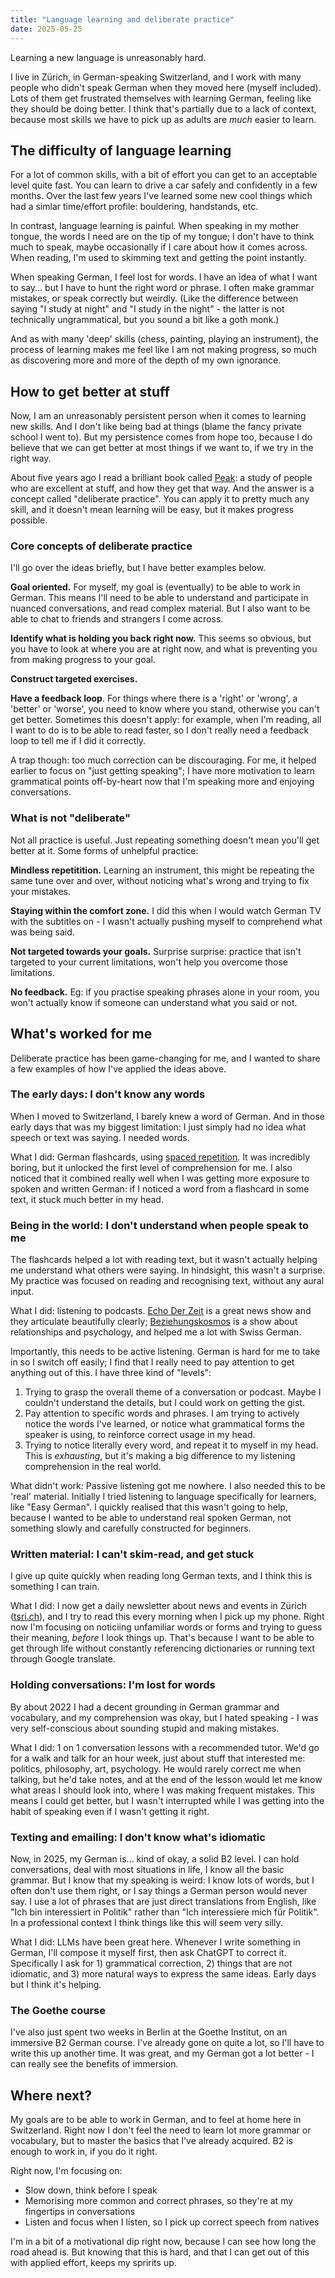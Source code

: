 ```yaml
---
title: "Language learning and deliberate practice"
date: 2025-05-25
---
```


Learning a new language is unreasonably hard.

I live in Zürich, in German-speaking Switzerland, and I work with many people who didn't speak German when they moved here (myself included). Lots of them get frustrated themselves with learning German, feeling like they should be doing better. I think that's partially due to a lack of context, because most skills we have to pick up as adults are _much_ easier to learn.

## The difficulty of language learning

For a lot of common skills, with a bit of effort you can get to an acceptable level quite fast. You can learn to drive a car safely and confidently in a few months. Over the last few years I've learned some new cool things which had a simlar time/effort profile: bouldering, handstands, etc. 

In contrast, language learning is painful. When speaking in my mother tongue, the words I need are on the tip of my tongue; I don't have to think much to speak, maybe occasionally if I care about how it comes across. When reading, I'm used to skimming text and getting the point instantly.

When speaking German, I feel lost for words. I have an idea of what I want to say... but I have to hunt the right word or phrase. I often make grammar mistakes, or speak correctly but weirdly. (Like the difference between saying "I study at night" and "I study in the night" - the latter is not technically ungrammatical, but you sound a bit like a goth monk.)

And as with many 'deep' skills (chess, painting, playing an instrument), the process of learning makes me feel like I am not making progress, so much as discovering more and more of the depth of my own ignorance.

## How to get better at stuff

Now, I am an unreasonably persistent person when it comes to learning new skills. And I don't like being bad at things (blame the fancy private school I went to). But my persistence comes from hope too, because I do believe that we can get better at most things if we want to, if we try in the right way.

About five years ago I read a brilliant book called [Peak](https://www.samuelthomasdavies.com/book-summaries/psychology/peak/): a study of people who are excellent at stuff, and how they get that way. And the answer is a concept called "deliberate practice". You can apply it to pretty much any skill, and it doesn't mean learning will be easy, but it makes progress possible.

### Core concepts of deliberate practice

I'll go over the ideas briefly, but I have better examples below.

**Goal oriented.** For myself, my goal is (eventually) to be able to work in German. This means I'll need to be able to understand and participate in nuanced conversations, and read complex material. But I also want to be able to chat to friends and strangers I come across.

**Identify what is holding you back right now.** This seems so obvious, but you have to look at where you are at right now, and what is preventing you from making progress to your goal.

**Construct targeted exercises.**

**Have a feedback loop**. For things where there is a 'right' or 'wrong', a 'better' or 'worse', you need to know where you stand, otherwise you can't get better. Sometimes this doesn't apply: for example, when I'm reading, all I want to do is to be able to read faster, so I don't really need a feedback loop to tell me if I did it correctly.

A trap though: too much correction can be discouraging. For me, it helped earlier to focus on "just getting speaking"; I have more motivation to learn grammatical points off-by-heart now that I'm speaking more and enjoying conversations.

### What is not "deliberate"

Not all practice is useful. Just repeating something doesn't mean you'll get better at it. Some forms of unhelpful practice:

**Mindless repetitition.** Learning an instrument, this might be repeating the same tune over and over, without noticing what's wrong and trying to fix your mistakes.

**Staying within the comfort zone.** I did this when I would watch German TV with the subtitles on - I wasn't actually pushing myself to comprehend what was being said.

**Not targeted towards your goals.** Surprise surprise: practice that isn't targeted to your current limitations, won't help you overcome those limitations.

**No feedback.** Eg: if you practise speaking phrases alone in your room, you won't actually know if someone can understand what you said or not.

## What's worked for me

Deliberate practice has been game-changing for me, and I wanted to share a few examples of how I've applied the ideas above.

### The early days: I don't know any words

When I moved to Switzerland, I barely knew a word of German. And in those early days that was my biggest limitation: I just simply had no idea what speech or text was saying. I needed words.

What I did: German flashcards, using [spaced repetition](https://en.wikipedia.org/wiki/Spaced_repetition). It was incredibly boring, but it unlocked the first level of comprehension for me. I also noticed that it combined really well when I was getting more exposure to spoken and written German: if I noticed a word from a flashcard in some text, it stuck much better in my head.

### Being in the world: I don't understand when people speak to me

The flashcards helped a lot with reading text, but it wasn't actually helping me understand what others were saying. In hindsight, this wasn't a surprise. My practice was focused on reading and recognising text, without any aural input. 

What I did: listening to podcasts. [Echo Der Zeit](https://www.srf.ch/audio/echo-der-zeit) is a great news show and they articulate beautifully clearly; [Beziehungskosmos](https://www.beziehungskosmos.com/) is a show about relationships and psychology, and helped me a lot with Swiss German.

Importantly, this needs to be active listening. German is hard for me to take in so I switch off easily; I find that I really need to pay attention to get anything out of this. I have three kind of "levels":

1. Trying to grasp the overall theme of a conversation or podcast. Maybe I couldn't understand the details, but I could work on getting the gist.
2. Pay attention to specific words and phrases. I am trying to actively notice the words I've learned, or notice what grammatical forms the speaker is using, to reinforce correct usage in my head.
3. Trying to notice literally every word, and repeat it to myself in my head. This is _exhausting_, but it's making a big difference to my listening comprehension in the real world.

What didn't work: Passive listening got me nowhere. I also needed this to be 'real' material. Initially I tried listening to language specifically for learners, like "Easy German". I quickly realised that this wasn't going to help, because I wanted to be able to understand real spoken German, not something slowly and carefully constructed for beginners.

### Written material: I can't skim-read, and get stuck

I give up quite quickly when reading long German texts, and I think this is something I can train.

What I did: I now get a daily newsletter about news and events in Zürich ([tsri.ch](https://tsri.ch/)), and I try to read this every morning when I pick up my phone. Right now I'm focusing on noticiing unfamiliar words or forms and trying to guess their meaning, _before_ I look things up. That's because I want to be able to get through life without constantly referencing dictionaries or running text through Google translate.

### Holding conversations: I'm lost for words

By about 2022 I had a decent grounding in German grammar and vocabulary, and my comprehension was okay, but I hated speaking - I was very self-conscious about sounding stupid and making mistakes.

What I did: 1 on 1 conversation lessons with a recommended tutor. We'd go for a walk and talk for an hour week, just about stuff that interested me: politics, philosophy, art, psychology. He would rarely correct me when talking, but he'd take notes, and at the end of the lesson would let me know what areas I should look into, where I was making frequent mistakes. This means I could get better, but I wasn't interrupted while I was getting into the habit of speaking even if I wasn't getting it right.

### Texting and emailing: I don't know what's idiomatic

Now, in 2025, my German is... kind of okay, a solid B2 level. I can hold conversations, deal with most situations in life, I know all the basic grammar. But I know that my speaking is weird: I know lots of words, but I often don't use them right, or I say things a German person would never say. I use a lot of phrases that are just direct translations from English, like "Ich bin interessiert in Politik" rather than "Ich interessiere mich für Politik". In a professional context I think things like this will seem very silly.

What I did: LLMs have been great here. Whenever I write something in German, I'll compose it myself first, then ask ChatGPT to correct it. Specifically I ask for 1) grammatical correction, 2) things that are not idiomatic, and 3) more natural ways to express the same ideas. Early days but I think it's helping.

### The Goethe course

I've also just spent two weeks in Berlin at the Goethe Institut, on an immersive B2 German course. I've already gone on quite a lot, so I'll have to write this up another time. It was great, and my German got a lot better - I can really see the benefits of immersion.

## Where next?

My goals are to be able to work in German, and to feel at home here in Switzerland. Right now I don't feel the need to learn lot more grammar or vocabulary, but to master the basics that I've already acquired. B2 is enough to work in, if you do it right.

Right now, I'm focusing on:

- Slow down, think before I speak
- Memorising more common and correct phrases, so they're at my fingertips in conversations
- Listen and focus when I listen, so I pick up correct speech from natives

I'm in a bit of a motivational dip right now, because I can see how long the road ahead is. But knowing that this is hard, and that I can get out of this with applied effort, keeps my spririts up.
